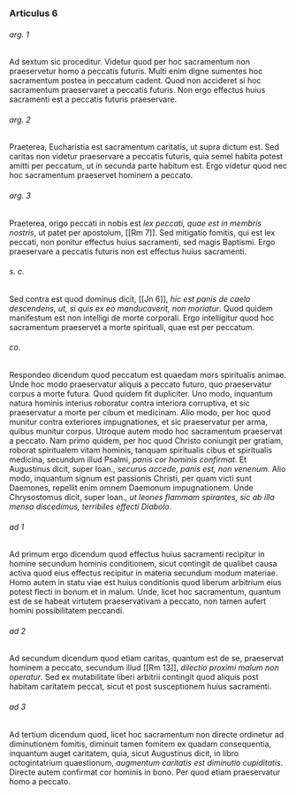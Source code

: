 ### Articulus 6

###### arg. 1
Ad sextum sic proceditur. Videtur quod per hoc sacramentum non praeservetur homo a peccatis futuris. Multi enim digne sumentes hoc sacramentum postea in peccatum cadent. Quod non accideret si hoc sacramentum praeservaret a peccatis futuris. Non ergo effectus huius sacramenti est a peccatis futuris praeservare.

###### arg. 2
Praeterea, Eucharistia est sacramentum caritatis, ut supra dictum est. Sed caritas non videtur praeservare a peccatis futuris, quia semel habita potest amitti per peccatum, ut in secunda parte habitum est. Ergo videtur quod nec hoc sacramentum praeservet hominem a peccato.

###### arg. 3
Praeterea, origo peccati in nobis est *lex peccati, quae est in membris nostris*, ut patet per apostolum, [[Rm 7]]. Sed mitigatio fomitis, qui est lex peccati, non ponitur effectus huius sacramenti, sed magis Baptismi. Ergo praeservare a peccatis futuris non est effectus huius sacramenti.

###### s. c.
Sed contra est quod dominus dicit, [[Jn 6]], *hic est panis de caelo descendens, ut, si quis ex eo manducaverit, non moriatur*. Quod quidem manifestum est non intelligi de morte corporali. Ergo intelligitur quod hoc sacramentum praeservet a morte spirituali, quae est per peccatum.

###### co.
Respondeo dicendum quod peccatum est quaedam mors spiritualis animae. Unde hoc modo praeservatur aliquis a peccato futuro, quo praeservatur corpus a morte futura. Quod quidem fit dupliciter. Uno modo, inquantum natura hominis interius roboratur contra interiora corruptiva, et sic praeservatur a morte per cibum et medicinam. Alio modo, per hoc quod munitur contra exteriores impugnationes, et sic praeservatur per arma, quibus munitur corpus. Utroque autem modo hoc sacramentum praeservat a peccato. Nam primo quidem, per hoc quod Christo coniungit per gratiam, roborat spiritualem vitam hominis, tanquam spiritualis cibus et spiritualis medicina, secundum illud Psalmi, *panis cor hominis confirmat*. Et Augustinus dicit, super Ioan., *securus accede, panis est, non venenum*. Alio modo, inquantum signum est passionis Christi, per quam victi sunt Daemones, repellit enim omnem Daemonum impugnationem. Unde Chrysostomus dicit, super Ioan., *ut leones flammam spirantes, sic ab illa mensa discedimus, terribiles effecti Diabolo*.

###### ad 1
Ad primum ergo dicendum quod effectus huius sacramenti recipitur in homine secundum hominis conditionem, sicut contingit de qualibet causa activa quod eius effectus recipitur in materia secundum modum materiae. Homo autem in statu viae est huius conditionis quod liberum arbitrium eius potest flecti in bonum et in malum. Unde, licet hoc sacramentum, quantum est de se habeat virtutem praeservativam a peccato, non tamen aufert homini possibilitatem peccandi.

###### ad 2
Ad secundum dicendum quod etiam caritas, quantum est de se, praeservat hominem a peccato, secundum illud [[Rm 13]], *dilectio proximi malum non operatur*. Sed ex mutabilitate liberi arbitrii contingit quod aliquis post habitam caritatem peccat, sicut et post susceptionem huius sacramenti.

###### ad 3
Ad tertium dicendum quod, licet hoc sacramentum non directe ordinetur ad diminutionem fomitis, diminuit tamen fomitem ex quadam consequentia, inquantum auget caritatem, quia, sicut Augustinus dicit, in libro octogintatrium quaestionum, *augmentum caritatis est diminutio cupiditatis*. Directe autem confirmat cor hominis in bono. Per quod etiam praeservatur homo a peccato.

